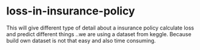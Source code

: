 # loss-in-insurance-policy
This will give different type of detail about a insurance policy calculate loss 
and predict different things ..we are using a dataset from keggle.
Because build own dataset is not that easy and also time consuming.
